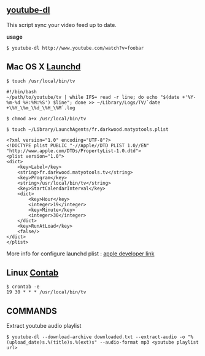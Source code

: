 [youtube-dl](http://rg3.github.com/youtube-dl/documentation.html)
-----------------------------------------------------------------

This script sync your video feed up to date.

**usage**

    $ youtube-dl http://www.youtube.com/watch?v=foobar

Mac OS X [Launchd](https://developer.apple.com/library/mac/documentation/MacOSX/Conceptual/BPSystemStartup/Chapters/CreatingLaunchdJobs.html)
---------------------------------------------------------------------------------------------------------------------------------------------

    $ touch /usr/local/bin/tv
    
    #!/bin/bash
    ~/path/to/youtube/tv | while IFS= read -r line; do echo "$(date +'%Y-%m-%d %H:%M:%S') $line"; done >> ~/Library/Logs/TV/`date +\%Y_\%m_\%d_\%H_\%M`.log
    
    $ chmod a+x /usr/local/bin/tv
    
    $ touch ~/Library/LaunchAgents/fr.darkwood.matyotools.plist
    
    <?xml version="1.0" encoding="UTF-8"?>
    <!DOCTYPE plist PUBLIC "-//Apple//DTD PLIST 1.0//EN" "http://www.apple.com/DTDs/PropertyList-1.0.dtd">
    <plist version="1.0">
    <dict>
    	<key>Label</key>
    	<string>fr.darkwood.matyotools.tv</string>
    	<key>Program</key>
    	<string>/usr/local/bin/tv</string>
    	<key>StartCalendarInterval</key>
    	<dict>
    		<key>Hour</key>
    		<integer>19</integer>
    		<key>Minute</key>
    		<integer>30</integer>
    	</dict>
    	<key>RunAtLoad</key>
    	<false/>
    </dict>
    </plist>
    
More info for configure launchd plist : [apple developer link](https://developer.apple.com/library/mac/documentation/Darwin/Reference/ManPages/man5/launchd.plist.5.html)

Linux [Contab](http://fr.wikipedia.org/wiki/Crontab)
----------------------------------------------------

    $ crontab -e
    19 30 * * * /usr/local/bin/tv

COMMANDS
--------

Extract youtube audio playlist

    $ youtube-dl --download-archive downloaded.txt --extract-audio -o "%(upload_date)s.%(title)s.%(ext)s" --audio-format mp3 <youtube playlist url>